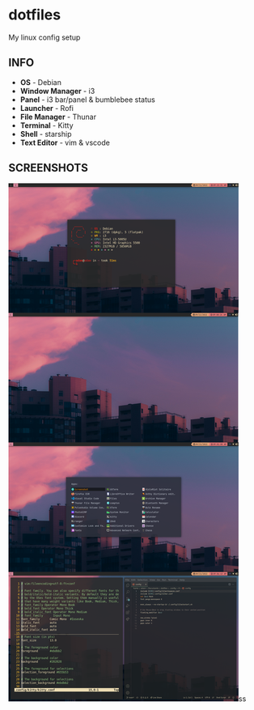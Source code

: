 # dotfiles

My linux config setup

## INFO

-  **OS** - Debian
-  **Window Manager** - i3
-  **Panel** - i3 bar/panel & bumblebee status
-  **Launcher** - Rofi
-  **File Manager** - Thunar
-  **Terminal** - Kitty
-  **Shell** - starship
- **Text Editor** - vim & vscode

## SCREENSHOTS

![adamjatim](https://raw.githubusercontent.com/adamjatim/dotfiles/main/Screenshots.png)ss
